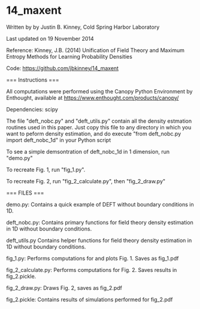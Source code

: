 14_maxent
=========
Written by by Justin B. Kinney, Cold Spring Harbor Laboratory

Last updated on 19 November 2014 

Reference: 
    Kinney, J.B. (2014) Unification of Field Theory and Maximum Entropy Methods for Learning Probability Densities
    
Code: https://github.com/jbkinney/14_maxent

=== Instructions ===

All computations were performed using the Canopy Python Environment by Enthought, available at https://www.enthought.com/products/canopy/ 

Dependencies: scipy

The file "deft_nobc.py" and "deft_utils.py" contain all the density estmation routines used in this paper. Just copy this file to any directory in which you want to peform density estimation, and do execute "from deft\_nobc.py import deft\_nobc\_1d" in your Python script

To see a simple demsontration of deft_nobc_1d in 1 dimension, run "demo.py"

To recreate Fig. 1, run "fig_1.py".

To recreate Fig. 2, run "fig_2_calculate.py", then "fig_2_draw.py"

=== FILES ===

demo.py:
  Contains a quick example of DEFT without boundary conditions in 1D. 

deft_nobc.py:
	Contains primary functions for field theory density estimation in 1D without boundary conditions. 
	
deft_utils.py
  Contains helper functions for field theory density estimation in 1D without boundary conditions.

fig_1.py:
	Performs computations for and plots Fig. 1. Saves as fig_1.pdf
	
fig_2_calculate.py:
	Performs computations for Fig. 2. Saves results in fig_2.pickle.
	
fig_2_draw.py:
	Draws Fig. 2, saves as fig_2.pdf
	
fig_2.pickle:
  Contains results of simulations performed for fig_2.pdf
